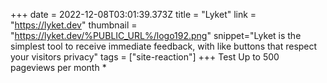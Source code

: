 +++
date = 2022-12-08T03:01:39.373Z
title = "Lyket"
link = "https://lyket.dev"
thumbnail = "https://lyket.dev/%PUBLIC_URL%/logo192.png"
snippet="Lyket is the simplest tool to receive immediate feedback, with like buttons that respect your visitors privacy"
tags = ["site-reaction"]
+++
Test Up to 500 pageviews per month *

